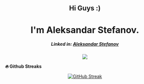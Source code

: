 
<!--
<h2 align="center">Hi Guys :)</h1>
<h1 align="center">I'm Aleksandar Stefanov.</h1>
<h5 align="center">Linked in: <a href="https://www.linkedin.com/in/aleksandar-stefanov-870998244/">Aleksandar Stefanov</a></h5>
<br />
<br /> 
<table align="center">
  <tr>
    <th>Course</th>
    <th>Link of Certificate</th>    
  </tr>
  <tr>
    <td>C# Fundamentals</td>
    <td><a href="https://softuni.bg/certificates/details/96364/3ea52579">View Certificate</a></td>    
  </tr>	
  <tr>
    <td>C# Advanced</td>
    <td><a href="https://softuni.bg/certificates/details/98125/7dae7217">View Certificate</a></td>    
  </tr>	
  <tr>
    <td>C# OOP</td>
    <td><a href="https://softuni.bg/certificates/details/104266/2e6ea1f5">View Certificate</a></td>    
  </tr>	
  <tr>
    <td>C# Web Basics</td>
    <td><a href="https://softuni.bg/certificates/details/126333/875945ab">View Certificate</a></td>    
  </tr>	
  <tr>
    <td>Entity Framework Core</td>
    <td><a href="https://softuni.bg/certificates/details/119197/28e3339b">View Certificate</a></td>    
  </tr>	
  <tr>
    <td>JS Applications</td>
    <td><a href="https://softuni.bg/certificates/details/110281/fd8b85cd">View Certificate</a></td>    
  </tr>	
   <tr>
    <td>MS SQL</td>
    <td><a href="https://softuni.bg/certificates/details/114042/aa4b1d47">View Certificate</a></td>    
  </tr>	
  <tr>
    <td>ASP.Net core</td>
    <td><a href="https://softuni.bg/certificates/details/132658/26786143">View Certificate</a></td>    
  </tr>	
   <tr>
    <td>React JS</td>
    <td><a href="https://softuni.bg/certificates/details/140747/716d3862">View Certificate</a></td>    
  </tr>	
  <tr>
    <td>Containers and Cloud</td>
    <td><a href="https://softuni.bg/certificates/details/192053/396f7775">View Certificate</a></td>    
  </tr>	
  <tr>
    <td>Software Engineering and DevOps</td>
    <td><a href="https://softuni.bg/certificates/details/201576/6cce47fd">View Certificate</a></td>    
  </tr>	
</table>

<div class="Box mt-4 ">
  <div class="Box-body p-4">
    <div class="d-flex flex-justify-between">
      <div class="text-mono text-small mb-3">
        <a href="/vladislav-karamfilov/vladislav-karamfilov" class="no-underline Link--primary">vladislav-karamfilov</a><span class="color-fg-muted d-inline-block" style="padding:0px 2px;">/</span>README<span class="color-fg-muted">.md</span>
      </div>

-->
<p dir="auto" align="center">
  <h2 align="center">Hi Guys :)</h2>
  <h1 align="center">I'm Aleksandar Stefanov.</h1>
  <h5 align="center">Linked in: <a href="https://www.linkedin.com/in/aleksandar-stefanov-870998244/">Aleksandar Stefanov </a></h5>

<div align="center">
  <img align="center" src="https://github-readme-stats.vercel.app/api/top-langs/?username=Sand82&amp;hide=asp,smalltalk,css&amp;bg_color=30,e96443,904e95&amp;title_color=fff&amp;text_color=fff" data-canonical-src="https://github-readme-stats.vercel.app/api/top-langs/?        username=Sand82&amp;hide=asp,smalltalk,css&amp;bg_color=30,e96443,904e95&amp;title_color=fff&amp;text_color=fff"/>
  
  <a align="center" href="[https://github-readme-stats.vercel.app/api/top-langs/?username=Sand82&amp;hide=asp,smalltalk,css&amp;bg_color=30,e96443,904e95&amp;title_color=fff&amp;text_color=fff](https://github-readme-stats.vercel.app/api/top-langs/?username=Sand82&amp;hide=asp,smalltalk,css&amp;bg_color=30,e96443,904e95&amp;title_color=fff&amp;text_color=fff)">   
  </a>
</div>
  
</p>
<p dir="auto"><b>🔥 Github Streaks</b></p>
<p align="center" dir="auto">
  <a href="https://git.io/streak-stats"><img src="https://github-readme-streak-stats.herokuapp.com?user=Sand82" alt="GitHub Streak" /></a>
</p>



<!--
**Sand82/Sand82** is a ✨ _special_ ✨ repository because its `README.md` (this file) appears on your GitHub profile.

Here are some ideas to get you started:

- 🔭 I’m currently working on ...
- 🌱 I’m currently learning ...
- 👯 I’m looking to collaborate on ...
- 🤔 I’m looking for help with ...
- 💬 Ask me about ...
- 📫 How to reach me: ...
- 😄 Pronouns: ...
- ⚡ Fun fact: ...
-->
